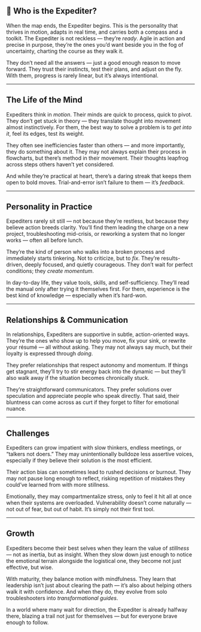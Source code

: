 ## 🧭 Who is the Expediter?

When the map ends, the Expediter begins. This is the personality that thrives in motion, adapts in real time, and carries both a compass and a toolkit. The Expediter is not reckless — they’re *ready*. Agile in action and precise in purpose, they’re the ones you’d want beside you in the fog of uncertainty, charting the course as they walk it.

They don’t need all the answers — just a good enough reason to move forward. They trust their instincts, test their plans, and adjust on the fly. With them, progress is rarely linear, but it’s always intentional.

---

## The Life of the Mind

Expediters think in *motion*. Their minds are quick to process, quick to pivot. They don’t get stuck in theory — they translate thought into movement almost instinctively. For them, the best way to solve a problem is to *get into it*, feel its edges, test its weight.

They often see inefficiencies faster than others — and more importantly, they do something about it. They may not always explain their process in flowcharts, but there’s method in their movement. Their thoughts leapfrog across steps others haven’t yet considered.

And while they’re practical at heart, there’s a daring streak that keeps them open to bold moves. Trial-and-error isn’t failure to them — it’s *feedback*.

---

## Personality in Practice

Expediters rarely sit still — not because they’re restless, but because they believe action breeds clarity. You’ll find them leading the charge on a new project, troubleshooting mid-crisis, or reworking a system that no longer works — often all before lunch.

They’re the kind of person who walks into a broken process and immediately starts tinkering. Not to criticize, but to *fix*. They’re results-driven, deeply focused, and quietly courageous. They don’t wait for perfect conditions; they *create momentum*.

In day-to-day life, they value tools, skills, and self-sufficiency. They’ll read the manual only after trying it themselves first. For them, experience is the best kind of knowledge — especially when it’s hard-won.

---

## Relationships & Communication

In relationships, Expediters are supportive in subtle, action-oriented ways. They’re the ones who show up to help you move, fix your sink, or rewrite your résumé — all without asking. They may not always say much, but their loyalty is expressed through *doing*.

They prefer relationships that respect autonomy and momentum. If things get stagnant, they’ll try to stir energy back into the dynamic — but they’ll also walk away if the situation becomes chronically stuck.

They’re straightforward communicators. They prefer solutions over speculation and appreciate people who speak directly. That said, their bluntness can come across as curt if they forget to filter for emotional nuance.

---

## Challenges

Expediters can grow impatient with slow thinkers, endless meetings, or “talkers not doers.” They may unintentionally bulldoze less assertive voices, especially if they believe their solution is the most efficient.

Their action bias can sometimes lead to rushed decisions or burnout. They may not pause long enough to reflect, risking repetition of mistakes they could’ve learned from with more stillness.

Emotionally, they may compartmentalize stress, only to feel it hit all at once when their systems are overloaded. Vulnerability doesn’t come naturally — not out of fear, but out of habit. It’s simply not their first tool.

---

## Growth

Expediters become their best selves when they learn the value of *stillness* — not as inertia, but as insight. When they slow down just enough to notice the emotional terrain alongside the logistical one, they become not just effective, but wise.

With maturity, they balance motion with mindfulness. They learn that leadership isn’t just about clearing the path — it’s also about helping others walk it with confidence. And when they do, they evolve from solo troubleshooters into *transformational guides*.

In a world where many wait for direction, the Expediter is already halfway there, blazing a trail not just for themselves — but for everyone brave enough to follow.
